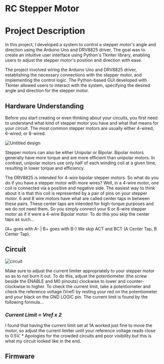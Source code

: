 # RC Stepper Motor

# Project Description

In this project, I developed a system to control a stepper motor's angle and direction using the Arduino Uno and DRV8825 driver. The goal was to create an intuitive user interface using Python's Tkinter library, enabling users to adjust the stepper motor's position and direction with ease.

The project involved wiring the Arduino Uno and DRV8825 driver, establishing the necessary connections with the stepper motor, and implementing the control logic. The Python-based GUI developed with Tkinter allowed users to interact with the system, specifying the desired angle and direction for the stepper motor.

## Hardware Understanding

Before you start creating or even thinking about your circuits, you first need to understand what kind of stepper motor you have and what that means for your circuit. The most common stepper motors are usually either 4-wired, 6-wired, or 8-wired. 

![Untitled design](https://github.com/DiegoArmstrong/RC-Stepper-Motor/assets/74511707/dbb72af6-66a8-4008-947f-8e9e7fa6b1b1)

Stepper motors can also be either Unipolar or Bipolar. Bipolar motors generally have more torque and are more efficient than unipolar motors. In contrast, unipolar motors use only half of each winding coil at a given time, resulting in lower torque and efficiency.

The DRV8825 is intended for 4-wire bipolar stepper motors. So what do you do if you have a stepper motor with more wires? Well, in a 4-wire motor, one coil is connected via a positive and negative side. The easiest way to think about it is that this coil is represented by a pair of pins on your stepper motor. 6 and 8 wire motors have what are called center taps in between these pairs. These center taps are intended for high-torque purposes and we do not need them. So you simply connect your 6 or 8-wire stepper motor as if it were a 4-wire Bipolar motor. To do this you skip the center taps as such…

(A+ goes with A- |  B+ goes with B-)    We skip ACT and BCT (A Center Tap, B Center Tap).

## Circuit
![circuit](https://github.com/DiegoArmstrong/RC-Stepper-Motor/assets/74511707/1ff592ff-03f5-4f4d-bbbb-ce59bfab4573)

Make sure to adjust the current limiter appropriately to your stepper motor so as to not burn it out.  To do this, adjust the potentiometer (the screw beside the ENABLE and M0 pinouts) clockwise to lower and counter-clockwise to higher. To check the current limit, take a potentiometer and check the reference voltage (Vref)  by resting your red on the potentiometer and your black on the GND LOGIC pin. The current limit is found by the following formula…

### *Current Limit = Vref x 2*

I found that having the current limit set at 1A worked just fine to move the motor, so adjust the current limiter until your reference voltage reads close to 0.5V. * Apologies for the crowded circuits and poor visibility but this is what my circuit looked like in the end.

## Firmware





